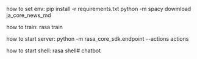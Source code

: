 how to set env:
pip install -r requirements.txt
python -m spacy dowmload ja_core_news_md

how to train:
rasa train

how to start server:
python -m rasa_core_sdk.endpoint --actions actions

how to start shell:
rasa shell# chatbot

